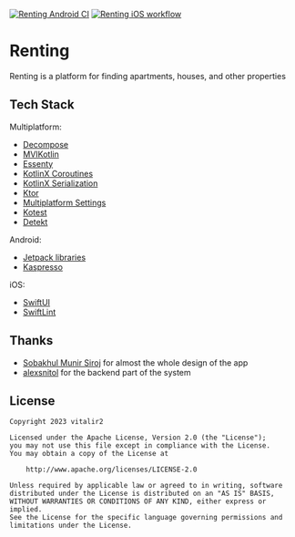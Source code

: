 [![Renting Android CI](https://github.com/vitalir2/renting-mobile/actions/workflows/android.yml/badge.svg)](https://github.com/vitalir2/renting-mobile/actions/workflows/android.yml)
[![Renting iOS workflow](https://github.com/vitalir2/renting-mobile/actions/workflows/ios.yml/badge.svg)](https://github.com/vitalir2/renting-mobile/actions/workflows/ios.yml)
# Renting
Renting is a platform for finding apartments, houses, and other properties

## Tech Stack
Multiplatform:
- [Decompose](https://github.com/arkivanov/Decompose)
- [MVIKotlin](https://github.com/arkivanov/MVIKotlin)
- [Essenty](https://github.com/arkivanov/Essenty)
- [KotlinX Coroutines](https://github.com/Kotlin/kotlinx.coroutines)
- [KotlinX Serialization](https://github.com/Kotlin/kotlinx.serialization)
- [Ktor](https://ktor.io/)
- [Multiplatform Settings](https://github.com/russhwolf/multiplatform-settings)
- [Kotest](https://kotest.io/)
- [Detekt](https://detekt.dev/)

Android:
- [Jetpack libraries](https://developer.android.com/jetpack)
- [Kaspresso](https://github.com/KasperskyLab/Kaspresso)

iOS:
- [SwiftUI](https://developer.apple.com/documentation/swiftui/)
- [SwiftLint](https://github.com/realm/SwiftLint)

## Thanks
- [Sobakhul Munir Siroj](https://munirsr.gumroad.com/) for almost the whole design of the app
- [alexsnitol](https://github.com/alexsnitol) for the backend part of the system

## License
```
Copyright 2023 vitalir2

Licensed under the Apache License, Version 2.0 (the "License");
you may not use this file except in compliance with the License.
You may obtain a copy of the License at

    http://www.apache.org/licenses/LICENSE-2.0

Unless required by applicable law or agreed to in writing, software
distributed under the License is distributed on an "AS IS" BASIS,
WITHOUT WARRANTIES OR CONDITIONS OF ANY KIND, either express or implied.
See the License for the specific language governing permissions and
limitations under the License.
```
